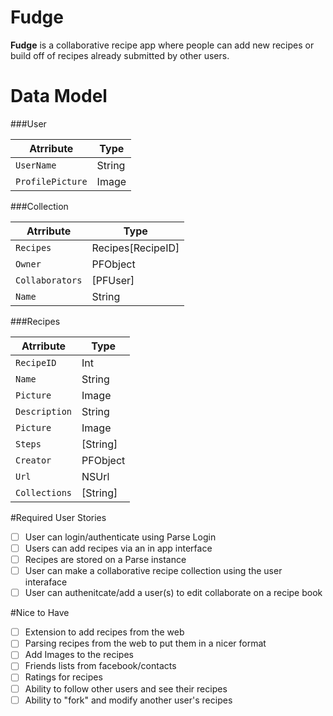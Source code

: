 # Fudge
**Fudge** is a collaborative recipe app where people can add new recipes or build off of recipes already submitted by other users.

# Data Model

###User

|Atrribute|Type|
|---------|----|
|`UserName`| String|
|`ProfilePicture`| Image|

###Collection

|Atrribute|Type|
|---------|----|
|`Recipes`| Recipes[RecipeID]|
|`Owner`| PFObject|
|`Collaborators` | [PFUser] |
|`Name` | String |

###Recipes

|Atrribute|Type|
|---------|----|
|`RecipeID`| Int|
|`Name` | String |
|`Picture`| Image|
|`Description`| String |
|`Picture` | Image |
|`Steps` | [String] |
|`Creator`| PFObject |
|`Url`    | NSUrl |
|`Collections` | [String] |
#Required User Stories 
- [ ] User can login/authenticate using Parse Login
- [ ] Users can add recipes via an in app interface
- [ ] Recipes are stored on a Parse instance
- [ ] User can make a collaborative recipe collection using the user interaface
- [ ] User can authenitcate/add a user(s) to edit collaborate on a recipe book

#Nice to Have
- [ ] Extension to add recipes from the web
- [ ] Parsing recipes from the web to put them in a nicer format
- [ ] Add Images to the recipes
- [ ] Friends lists from facebook/contacts
- [ ] Ratings for recipes
- [ ] Ability to follow other users and see their recipes
- [ ] Ability to "fork" and modify another user's recipes
